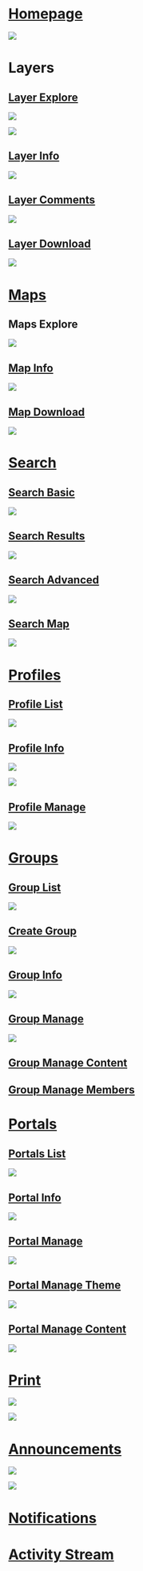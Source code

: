# [Homepage](https://sites.google.com/a/opengeo.org/geonode-ui/home/homepage)

![](https://raw.github.com/GeoNode/geonode.github.com/master/ui_design/gn-homepage.png)

# Layers

## [Layer Explore](https://sites.google.com/a/opengeo.org/geonode-ui/core/layer/layer_explore)

![](https://raw.github.com/GeoNode/geonode.github.com/master/ui_design/gn-layers-explore.png)

![](https://raw.github.com/GeoNode/geonode.github.com/master/ui_design/gn-layers-explore-no-filter.png)

## [Layer Info](https://sites.google.com/a/opengeo.org/geonode-ui/core/layer/layer_info)

![](https://raw.github.com/GeoNode/geonode.github.com/master/ui_design/gn-layers-info.png)

## [Layer Comments](https://sites.google.com/a/opengeo.org/geonode-ui/core/layer/layer_comments)

![](https://raw.github.com/GeoNode/geonode.github.com/master/ui_design/gn-layers-comment.png)

## [Layer Download](https://sites.google.com/a/opengeo.org/geonode-ui/core/layer/layer_comments)

![](https://raw.github.com/GeoNode/geonode.github.com/master/ui_design/gn-layers-download.png)

# [Maps](https://sites.google.com/a/opengeo.org/geonode-ui/core/maps)

## Maps Explore

![](https://raw.github.com/GeoNode/geonode.github.com/master/ui_design/gn-maps-explore.png)

## [Map Info](https://sites.google.com/a/opengeo.org/geonode-ui/core/map_detail)

![](https://raw.github.com/GeoNode/geonode.github.com/master/ui_design/gn-maps-info.png)

## [Map Download](https://sites.google.com/a/opengeo.org/geonode-ui/core/map_download)

![](https://raw.github.com/GeoNode/geonode.github.com/master/ui_design/gn-maps-download-layers.png)

# [Search](https://sites.google.com/a/opengeo.org/geonode-ui/core/search)

## [Search Basic](https://sites.google.com/a/opengeo.org/geonode-ui/core/search_basic)

![](https://sites.google.com/a/opengeo.org/geonode-ui/_/rsrc/1345482527775/core/search/search_basic/Basic%20Search.png)

## [Search Results](https://sites.google.com/a/opengeo.org/geonode-ui/core/search_results)

![](https://raw.github.com/GeoNode/geonode.github.com/master/ui_design/gn-search-results.png)

## [Search Advanced](https://sites.google.com/a/opengeo.org/geonode-ui/core/search_advanced)

![](https://raw.github.com/GeoNode/geonode.github.com/master/ui_design/gn-search-advanced.png)

## [Search Map](https://sites.google.com/a/opengeo.org/geonode-ui/core/search_map)

![](https://raw.github.com/GeoNode/geonode.github.com/master/ui_design/gn-search-spatial.png)

# [Profiles](https://sites.google.com/a/opengeo.org/geonode-ui/social/profiles)

## [Profile List](https://sites.google.com/a/opengeo.org/geonode-ui/social/profiles/profile_list)

![](https://raw.github.com/GeoNode/geonode.github.com/master/ui_design/gn-profiles-list.png)

## [Profile Info](https://sites.google.com/a/opengeo.org/geonode-ui/social/profiles/profile_detail)

![](https://raw.github.com/GeoNode/geonode.github.com/master/ui_design/gn-profiles-info.png)

![](https://raw.github.com/GeoNode/geonode.github.com/master/ui_design/gn-profiles-info-group.png)

## [Profile Manage](https://sites.google.com/a/opengeo.org/geonode-ui/social/profiles/profile_manage)

![](https://raw.github.com/GeoNode/geonode.github.com/master/ui_design/gn-profiles-manage.png)

# [Groups](https://sites.google.com/a/opengeo.org/geonode-ui/social/groups)

## [Group List](https://sites.google.com/a/opengeo.org/geonode-ui/social/groups/group_list)

![](https://raw.github.com/GeoNode/geonode.github.com/master/ui_design/gn-groups.png)

## [Create Group](https://sites.google.com/a/opengeo.org/geonode-ui/social/groups/group_create)

![](https://raw.github.com/GeoNode/geonode.github.com/master/ui_design/gn-groups-create.png)

## [Group Info](https://sites.google.com/a/opengeo.org/geonode-ui/social/groups/group_detail)

![](https://raw.github.com/GeoNode/geonode.github.com/master/ui_design/gn-groups-info.png)

## [Group Manage](https://sites.google.com/a/opengeo.org/geonode-ui/social/groups/group_manage)

![](https://raw.github.com/GeoNode/geonode.github.com/master/ui_design/gn-groups-manage.png)

## [Group Manage Content](https://sites.google.com/a/opengeo.org/geonode-ui/social/groups/group_manage_content)

## [Group Manage Members](https://sites.google.com/a/opengeo.org/geonode-ui/social/groups/groups_manage_members)

# [Portals](https://sites.google.com/a/opengeo.org/geonode-ui/xtra/portal)

## [Portals List](https://sites.google.com/a/opengeo.org/geonode-ui/xtra/portal/portals_list)

![](https://raw.github.com/GeoNode/geonode.github.com/master/ui_design/gn-portals.png)

## [Portal Info](https://sites.google.com/a/opengeo.org/geonode-ui/xtra/portal/portal_detail)

![](https://raw.github.com/GeoNode/geonode.github.com/master/ui_design/gn-portals-info.png)

## [Portal Manage](https://sites.google.com/a/opengeo.org/geonode-ui/xtra/portal/portal_manage)

![](https://raw.github.com/GeoNode/geonode.github.com/master/ui_design/gn-portals-manage.png)

## [Portal Manage Theme](https://sites.google.com/a/opengeo.org/geonode-ui/xtra/portal/portal_manage_theme)

![](https://raw.github.com/GeoNode/geonode.github.com/master/ui_design/gn-portals-manage-theme.png)

## [Portal Manage Content](https://sites.google.com/a/opengeo.org/geonode-ui/xtra/portal/portal_manage_content)

![](https://raw.github.com/GeoNode/geonode.github.com/master/ui_design/gn-portals-manage-content.png)

# [Print](https://sites.google.com/a/opengeo.org/geonode-ui/xtra/printing/print_new)

![](https://lh4.googleusercontent.com/YLbg7CrxKO4Yq0X7MRMF46RwYnbRthIInIkbMStdliw5o2JXs_skEXgmlYdQ2VqOf4YbRqx0UF1U63k7DoYBCVwHOFuqpnzUbL8JtczTyf61kEX1Y28)

![](https://lh6.googleusercontent.com/J9Fp57aXVsR-MRjPeWwV9-5b8MXxpZwvA5X9joh0ZJppLszLIUrjyJhGHgqaYCKam4D1AB3gIBeeTrTt7qUWbiYRd7h0fMwYFphyW_pDCWvLx-3Jzig)

# [Announcements](https://sites.google.com/a/opengeo.org/geonode-ui/social/announcements)

![](https://raw.github.com/GeoNode/geonode.github.com/master/ui_design/gn-announcement-on-page.png)

![](https://raw.github.com/GeoNode/geonode.github.com/master/ui_design/gn-announcement.png)

# [Notifications](https://sites.google.com/a/opengeo.org/geonode-ui/social/notifications)

# [Activity Stream](https://sites.google.com/a/opengeo.org/geonode-ui/social/activity)
